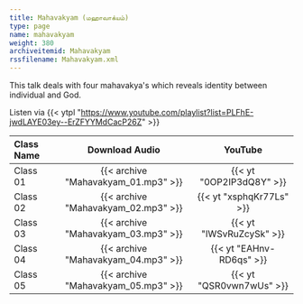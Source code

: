 ```yaml
---
title: Mahavakyam (மஹாவாக்யம்)
type: page
name: mahavakyam
weight: 380
archiveitemid: Mahavakyam
rssfilename: Mahavakyam.xml
---
```


This talk deals with four mahavakya's which reveals identity between individual and God.

Listen via {{< ytpl "https://www.youtube.com/playlist?list=PLFhE-jwdLAYE03ey--ErZFYYMdCacP26Z" >}}

Class Name | Download Audio | YouTube
:---|:---:|:---:
Class 01 | {{< archive "Mahavakyam_01.mp3" >}} | {{< yt "0OP2IP3dQ8Y" >}}
Class 02 | {{< archive "Mahavakyam_02.mp3" >}} | {{< yt "xsphqKr77Ls" >}}
Class 03 | {{< archive "Mahavakyam_03.mp3" >}} | {{< yt "lWSvRuZcySk" >}}
Class 04 | {{< archive "Mahavakyam_04.mp3" >}} | {{< yt "EAHnv-RD6qs" >}}
Class 05 | {{< archive "Mahavakyam_05.mp3" >}} | {{< yt "QSR0vwn7wUs" >}}
